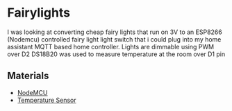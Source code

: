 Fairylights
===========

I was looking at converting cheap fairy lights that run on 3V to an ESP8266 (Nodemcu) controlled fairy light light switch that i could plug into my home assistant MQTT based home controller.
Lights are dimmable using PWM over D2
DS18B20 was used to measure temperature at the room over D1 pin

Materials
---------

- [NodeMCU](https://www.amazon.com/HiLetgo-Internet-Development-Wireless-Micropython/dp/B010N1SPRK/ref=sr_1_5?keywords=nodemcu&qid=1577917638&sr=8-5)
- [Temperature Sensor](https://www.amazon.com/Waterproof-Temperature-Thermistor-Controller-Thermometer/dp/B07CPTCZ65/)
